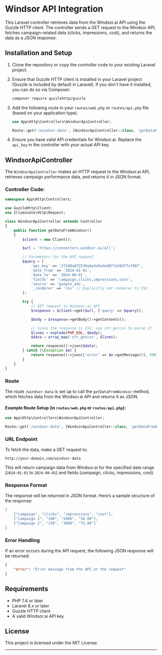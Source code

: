 # Windsor API Integration

This Laravel controller retrieves data from the Windsor.ai API using the Guzzle HTTP client. The controller sends a GET request to the Windsor API, fetches campaign-related data (clicks, impressions, cost), and returns the data as a JSON response.

## Installation and Setup

1. Clone the repository or copy the controller code to your existing Laravel project.

2. Ensure that Guzzle HTTP client is installed in your Laravel project (Guzzle is included by default in Laravel). If you don't have it installed, you can do so via Composer:
   ```bash
   composer require guzzlehttp/guzzle
   ```

3. Add the following route in your `routes/web.php` or `routes/api.php` file (based on your application type).

   ```php
   use App\Http\Controllers\WindsorApiController;

   Route::get('/windsor-data', [WindsorApiController::class, 'getDataFromWindsor']);
   ```

4. Ensure you have valid API credentials for Windsor.ai. Replace the `api_key` in the controller with your actual API key.

## WindsorApiController

The `WindsorApiController` makes an HTTP request to the Windsor.ai API, retrieves campaign performance data, and returns it in JSON format.

### Controller Code:

```php
namespace App\Http\Controllers;

use GuzzleHttp\Client;
use Illuminate\Http\Request;

class WindsorApiController extends Controller
{
    public function getDataFromWindsor()
    {
        $client = new Client();

        $url = 'https://connectors.windsor.ai/all';

        // Parameters for the API request
        $query = [
            'api_key' => '2f2d0ad72530a8eda9eded077e58d77cf907', 
            'date_from' => '2024-01-01',        
            'date_to' => '2024-09-01',      
            'fields' => 'campaign,clicks,impressions,cost', 
            'source' => 'google_ads',
            '_renderer' => 'csv' // Explicitly set renderer to CSV
        ];

        try {
            // GET request to Windsor.ai API
            $response = $client->get($url, ['query' => $query]);

            $body = $response->getBody()->getContents();

            // Since the response is CSV, use str_getcsv to parse it
            $lines = explode(PHP_EOL, $body);
            $data = array_map('str_getcsv', $lines);

            return response()->json($data);
        } catch (\Exception $e) {
            return response()->json(['error' => $e->getMessage()], 500);
        }
    }
}
```

### Route

The route `/windsor-data` is set up to call the `getDataFromWindsor` method, which fetches data from the Windsor.ai API and returns it as JSON.

#### Example Route Setup (in `routes/web.php` or `routes/api.php`):

```php
use App\Http\Controllers\WindsorApiController;

Route::get('/windsor-data', [WindsorApiController::class, 'getDataFromWindsor']);
```

### URL Endpoint

To fetch the data, make a GET request to:
```
http://your-domain.com/windsor-data
```

This will return campaign data from Windsor.ai for the specified date range (`2024-01-01` to `2024-09-01`) and fields (campaign, clicks, impressions, cost).

### Response Format

The response will be returned in JSON format. Here’s a sample structure of the response:

```json
[
    ["campaign", "clicks", "impressions", "cost"],
    ["Campaign 1", "100", "2000", "50.00"],
    ["Campaign 2", "150", "3000", "75.00"]
]
```

### Error Handling

If an error occurs during the API request, the following JSON response will be returned:

```json
{
    "error": "Error message from the API or the request"
}
```

## Requirements

- PHP 7.4 or later
- Laravel 8.x or later
- Guzzle HTTP client
- A valid Windsor.ai API key

## License

This project is licensed under the MIT License.

---
